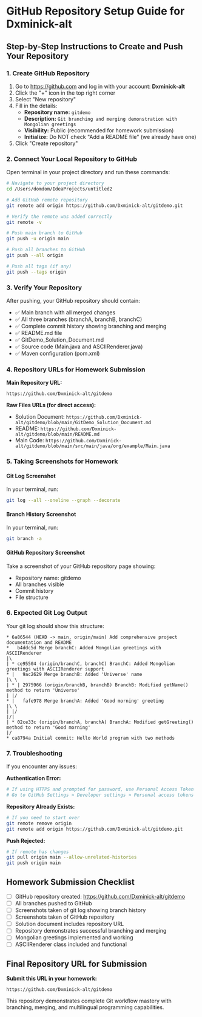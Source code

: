 # GitHub Repository Setup Guide for Dxminick-alt

## Step-by-Step Instructions to Create and Push Your Repository

### 1. Create GitHub Repository
1. Go to https://github.com and log in with your account: **Dxminick-alt**
2. Click the "+" icon in the top right corner
3. Select "New repository"
4. Fill in the details:
   - **Repository name:** `gitdemo`
   - **Description:** `Git branching and merging demonstration with Mongolian greetings`
   - **Visibility:** Public (recommended for homework submission)
   - **Initialize:** Do NOT check "Add a README file" (we already have one)
5. Click "Create repository"

### 2. Connect Your Local Repository to GitHub

Open terminal in your project directory and run these commands:

```bash
# Navigate to your project directory
cd /Users/domdom/IdeaProjects/untitled2

# Add GitHub remote repository
git remote add origin https://github.com/Dxminick-alt/gitdemo.git

# Verify the remote was added correctly
git remote -v

# Push main branch to GitHub
git push -u origin main

# Push all branches to GitHub
git push --all origin

# Push all tags (if any)
git push --tags origin
```

### 3. Verify Your Repository

After pushing, your GitHub repository should contain:
- ✅ Main branch with all merged changes
- ✅ All three branches (branchA, branchB, branchC)
- ✅ Complete commit history showing branching and merging
- ✅ README.md file
- ✅ GitDemo_Solution_Document.md
- ✅ Source code (Main.java and ASCIIRenderer.java)
- ✅ Maven configuration (pom.xml)

### 4. Repository URLs for Homework Submission

**Main Repository URL:**
```
https://github.com/Dxminick-alt/gitdemo
```

**Raw Files URLs (for direct access):**
- Solution Document: `https://github.com/Dxminick-alt/gitdemo/blob/main/GitDemo_Solution_Document.md`
- README: `https://github.com/Dxminick-alt/gitdemo/blob/main/README.md`
- Main Code: `https://github.com/Dxminick-alt/gitdemo/blob/main/src/main/java/org/example/Main.java`

### 5. Taking Screenshots for Homework

#### Git Log Screenshot
In your terminal, run:
```bash
git log --all --oneline --graph --decorate
```

#### Branch History Screenshot
In your terminal, run:
```bash
git branch -a
```

#### GitHub Repository Screenshot
Take a screenshot of your GitHub repository page showing:
- Repository name: gitdemo
- All branches visible
- Commit history
- File structure

### 6. Expected Git Log Output
Your git log should show this structure:
```
* 6a86544 (HEAD -> main, origin/main) Add comprehensive project documentation and README
*   b4ddc5d Merge branchC: Added Mongolian greetings with ASCIIRenderer
|\  
| * ce95504 (origin/branchC, branchC) BranchC: Added Mongolian greetings with ASCIIRenderer support
* |   9ac2629 Merge branchB: Added 'Universe' name
|\ \  
| * | 2975966 (origin/branchB, branchB) BranchB: Modified getName() method to return 'Universe'
| |/  
* |   fafe978 Merge branchA: Added 'Good morning' greeting
|\ \  
| |/  
|/|   
| * 02ce33c (origin/branchA, branchA) BranchA: Modified getGreeting() method to return 'Good morning'
|/  
* ca8794a Initial commit: Hello World program with two methods
```

### 7. Troubleshooting

If you encounter any issues:

**Authentication Error:**
```bash
# If using HTTPS and prompted for password, use Personal Access Token
# Go to GitHub Settings > Developer settings > Personal access tokens
```

**Repository Already Exists:**
```bash
# If you need to start over
git remote remove origin
git remote add origin https://github.com/Dxminick-alt/gitdemo.git
```

**Push Rejected:**
```bash
# If remote has changes
git pull origin main --allow-unrelated-histories
git push origin main
```

## Homework Submission Checklist

- [ ] GitHub repository created: https://github.com/Dxminick-alt/gitdemo
- [ ] All branches pushed to GitHub
- [ ] Screenshots taken of git log showing branch history
- [ ] Screenshots taken of GitHub repository
- [ ] Solution document includes repository URL
- [ ] Repository demonstrates successful branching and merging
- [ ] Mongolian greetings implemented and working
- [ ] ASCIIRenderer class included and functional

## Final Repository URL for Submission

**Submit this URL in your homework:**
```
https://github.com/Dxminick-alt/gitdemo
```

This repository demonstrates complete Git workflow mastery with branching, merging, and multilingual programming capabilities.